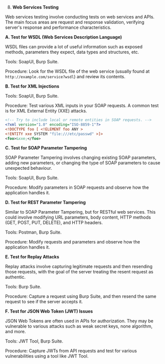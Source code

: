 

8. **Web Services Testing**

Web services testing involve conducting tests on web services and APIs. The main focus areas are request and response validation, verifying server's response and performance characteristics.

**A. Test for WSDL (Web Services Description Language)**

WSDL files can provide a lot of useful information such as exposed methods, parameters they expect, data types and structures, etc.

Tools: SoapUI, Burp Suite.

Procedure: Look for the WSDL file of the web service (usually found at `http://example.com/service?wsdl`) and review its contents.

**B. Test for XML Injections**

Tools: SoapUI, Burp Suite.

Procedure: Test various XML inputs in your SOAP requests. A common test is for XML External Entity (XXE) attacks.

```xml
<!-- Try to include local or remote entities in SOAP requests. -->
<?xml version="1.0" encoding="ISO-8859-1"?>
<!DOCTYPE foo [ <!ELEMENT foo ANY >
<!ENTITY xxe SYSTEM "file:///etc/passwd" >]>
<foo>&xxe;</foo>
```

**C. Test for SOAP Parameter Tampering**

SOAP Parameter Tampering involves changing existing SOAP parameters, adding new parameters, or changing the type of SOAP parameters to cause unexpected behaviour.

Tools: SoapUI, Burp Suite.

Procedure: Modify parameters in SOAP requests and observe how the application handles it.

**D. Test for REST Parameter Tampering**

Similar to SOAP Parameter Tampering, but for RESTful web services. This could involve modifying URL parameters, body content, HTTP methods (GET, POST, PUT, DELETE), and HTTP headers.

Tools: Postman, Burp Suite.

Procedure: Modify requests and parameters and observe how the application handles it.

**E. Test for Replay Attacks**

Replay attacks involve capturing legitimate requests and then resending those requests, with the goal of the server treating the resent request as authentic.

Tools: Burp Suite.

Procedure: Capture a request using Burp Suite, and then resend the same request to see if the server accepts it.

**F. Test for JSON Web Token (JWT) Issues**

JSON Web Tokens are often used in APIs for authorization. They may be vulnerable to various attacks such as weak secret keys, none algorithm, and more.

Tools: JWT Tool, Burp Suite.

Procedure: Capture JWTs from API requests and test for various vulnerabilities using a tool like JWT Tool.

